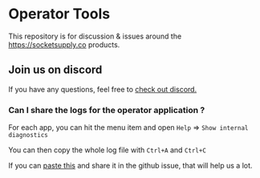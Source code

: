 # Operator Tools

This repository is for discussion & issues around the https://socketsupply.co products.

## Join us on discord

If you have any questions, feel free to [check out discord.](https://discord.com/invite/YPV32gKCsH)

### Can I share the logs for the operator application ?

For each app, you can hit the menu item and open `Help` => `Show internal diagnostics`

You can then copy the whole log file with `Ctrl+A` and `Ctrl+C` 

If you can [paste this](https://gist.github.com/) and share it
in the github issue, that will help us a lot.
